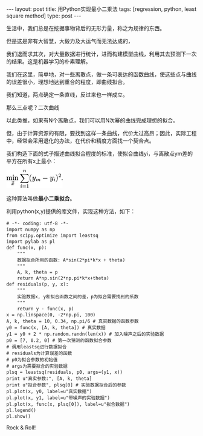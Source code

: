 <meta http-equiv="content-type" content="text/html; charset=UTF-8">
--- 
layout: post 
title: 用Python实现最小二乘法
tags: [regression, python, least square method]
type: post 
--- 

生活中，我们总是在挖掘事物背后的无形力量，称之为规律的东西。

但是这是非有大智慧，大毅力及大运气而无法达成的，

我们退而求其次，对大量数据进行统计，进而构建模型曲线，利用其去预测下一次的结果。这是机器学习的朴素理解。

我们在这里，简单地，对一些离散点，做一条可表达的函数曲线，使这些点与曲线的误差很小，理想地达到重合的程度，即曲线拟合。 

我们知道，两点确定一条直线，反过来也一样成立。

那么三点呢？二次曲线 

以此类推，如果有N个离散点，我们可以用N次幂的曲线完成理想的拟合。

但，由于计算资源的有限，要找到这样一条曲线，代价太过高昂；因此，实际工程中，经常会采用退化的办法，在代价和精度方面找一个契合点。

我们构造下面的式子描述曲线拟合程度的标准，使拟合曲线yi，与离散点ym差的平方在所有x上最小：

![lsm](/img/l/least-square-method.png)

这种算法叫做**最小二乘拟合**。 

利用python(x,y)提供的库文件，实现这种方法，如下：

    # -*- coding: utf-8 -*-
    import numpy as np
    from scipy.optimize import leastsq
    import pylab as pl
    def func(x, p):
        """
        数据拟合所用的函数: A*sin(2*pi*k*x + theta)
        """
        A, k, theta = p
        return A*np.sin(2*np.pi*k*x+theta)   
    def residuals(p, y, x):
        """
        实验数据x, y和拟合函数之间的差，p为拟合需要找到的系数
        """
        return y - func(x, p)
    x = np.linspace(0, -2*np.pi, 100)
    A, k, theta = 10, 0.34, np.pi/6 # 真实数据的函数参数
    y0 = func(x, [A, k, theta]) # 真实数据
    y1 = y0 + 2 * np.random.randn(len(x)) # 加入噪声之后的实验数据    
    p0 = [7, 0.2, 0] # 第一次猜测的函数拟合参数
    # 调用leastsq进行数据拟合
    # residuals为计算误差的函数
    # p0为拟合参数的初始值
    # args为需要拟合的实验数据
    plsq = leastsq(residuals, p0, args=(y1, x))
    print u"真实参数:", [A, k, theta] 
    print u"拟合参数", plsq[0] # 实验数据拟合后的参数
    pl.plot(x, y0, label=u"真实数据")
    pl.plot(x, y1, label=u"带噪声的实验数据")
    pl.plot(x, func(x, plsq[0]), label=u"拟合数据")
    pl.legend()
    pl.show()

Rock &amp; Roll!

